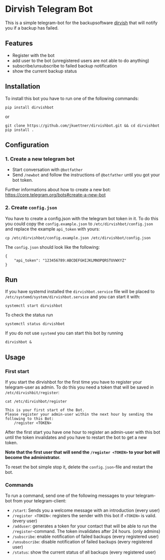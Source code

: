 # Dirvish Telegram Bot
This is a simple telegram-bot for the backupsoftware [dirvish](http://www.dirvish.org/) that will notify you if a backup has failed.

## Features
- Register with the bot
- add user to the bot (unregistered users are not able to do anything)
- subscribe/unsubscribe to failed backup notification
- show the current backup status

## Installation
To install this bot you have to run one of the following commands:
```
pip install dirvishbot
```
or
```
git clone https://github.com/jkuettner/dirvishbot.git && cd dirvishbot
pip install .
```
## Configuration
### 1. Create a new telegram bot
- Start conversation with `@botfather`
- Send `/newbot` and follow the instructions of `@botfather` until you got your bot token.

Further informations about how to create a new bot: https://core.telegram.org/bots#create-a-new-bot
### 2. Create `config.json`
You have to create a config.json with the telegram bot token in it. To do this you could copy the `config.example.json` to `/etc/dirvishbot/config.json` and replace the example `api_token` with yours:
```
cp /etc/dirvishbot/config.example.json /etc/dirvishbot/config.json
```
The `config.json` should look like the following:
```
{
    "api_token": "123456789:ABCDEFGHIJKLMNOPQRSTUVWXYZ"
}

```

## Run
If you have systemd installed the `dirvishbot.service` file will be placed to `/etc/systemd/system/dirvishbot.service` and you can start it with:
```
systemctl start dirvishbot
```
To check the status run
```
systemctl status dirvishbot
```

If you do not use `systemd` you can start this bot by running
```
dirvishbot &
```

## Usage
### First start
If you start the dirvishbot for the first time you have to register your telegram-user as admin.
To do this you need a token that will be saved in `/etc/dirvishbit/register`:

```
cat /etc/dirvishbot/register
```
```
This is your first start of the Bot.
Please register your admin-user within the next hour by sending the following to this Bot:
    /register <TOKEN>
```

After the first start you have one hour to register an admin-user with this bot until the token invalidates and you have to restart the bot to get a new token.

**Note that the first user that will send the `/register <TOKEN>` to your bot will become the administrator.**

To reset the bot simple stop it, delete the `config.json`-file and restart the bot.

### Commands
To run a command, send one of the following messages to your telegram-bot from your telegram-client:
- `/start`: Sends you a welcome message with an introduction (every user)
- `/register <TOKEN>`: registers the sender with this bot if `<TOKEN>` is valid. (every user)
- `/adduser`: generates a token for your contact that will be able to run the `/register`-command. The token invalidates after 24 hours. (only admins)
- `/subscribe`: enable notification of failed backups (every registered user)
- `/unsubscribe`: disable notification of failed backups (every registered user)
- `/status`: show the current status of all backups (every registered user)
